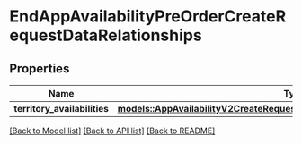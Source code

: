 # EndAppAvailabilityPreOrderCreateRequestDataRelationships

## Properties

Name | Type | Description | Notes
------------ | ------------- | ------------- | -------------
**territory_availabilities** | [**models::AppAvailabilityV2CreateRequestDataRelationshipsTerritoryAvailabilities**](AppAvailabilityV2CreateRequest_data_relationships_territoryAvailabilities.md) |  | 

[[Back to Model list]](../README.md#documentation-for-models) [[Back to API list]](../README.md#documentation-for-api-endpoints) [[Back to README]](../README.md)


